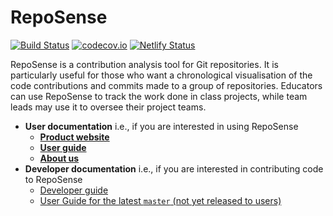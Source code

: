 # RepoSense

[![Build Status](https://github.com/reposense/RepoSense/actions/workflows/integration.yml/badge.svg)](https://github.com/reposense/RepoSense/actions/workflows/integration.yml)
[![codecov.io](https://codecov.io/gh/reposense/RepoSense/branch/master/graphs/badge.svg?branch=master)](http://codecov.io/github/reposense/RepoSense?branch=master)
[![Netlify Status](https://api.netlify.com/api/v1/badges/260983b3-589e-4619-a2e8-0bfb7a2b4422/deploy-status)](https://app.netlify.com/sites/reposense/deploys)

RepoSense is a contribution analysis tool for Git repositories. It is particularly useful for those who want a chronological visualisation of the code contributions and commits made to a group of repositories. Educators can use RepoSense to track the work done in class projects, while team leads may use it to oversee their project teams.

- **User documentation** i.e., if you are interested in using RepoSense
    - [**Product website**](https://reposense.org)
    - [**User guide**](https://reposense.org/ug/index.html)
    - [**About us**](https://reposense.org/about.html)
- **Developer documentation** i.e., if you are interested in contributing code to RepoSense
    - [Developer guide](https://reposense.github.io/RepoSense/dg/index.html)
    - [User Guide for the latest `master` (not yet released to users)](https://reposense.github.io/RepoSense)
